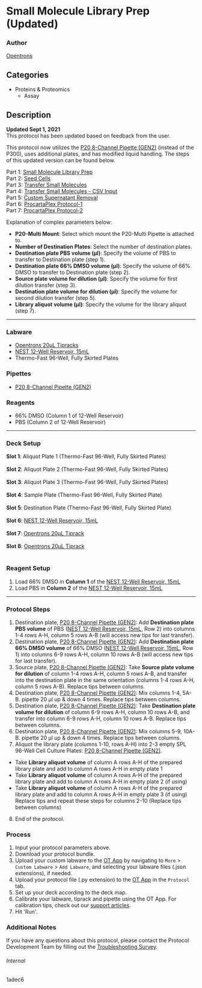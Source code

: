 # Small Molecule Library Prep (Updated)

### Author
[Opentrons](https://opentrons.com/)

## Categories
* Proteins & Proteomics
	* Assay

## Description
**Updated Sept 1, 2021**</br>
This protocol has been updated based on feedback from the user.

This protocol now utilizes the [P20 8-Channel Pipette (GEN2)](https://shop.opentrons.com/collections/ot-2-pipettes/products/8-channel-electronic-pipette) (instead of the P300), uses additional plates, and has modified liquid handling. The steps of this updated version can be found below.

Part 1: [Small Molecule Library Prep](./1adec6)</br>
Part 2: [Seed Cells](./1adec6-2)</br>
Part 3: [Transfer Small Molecules](./1adec6-3)</br>
Part 4: [Transfer Small Molecules - CSV Input](./1adec6-4)</br>
Part 5: [Custom Supernatant Removal](./1adec6-5)</br>
Part 6: [ProcartaPlex Protocol-1](./1adec6-6)</br>
Part 7: [ProcartaPlex Protocol-2](./1adec6-7)</br>

Explanation of complex parameters below:
* **P20-Multi Mount**: Select which mount the P20-Multi Pipette is attached to.
* **Number of Destination Plates**: Select the number of destination plates.
* **Destination plate PBS volume (µl)**: Specify the volume of PBS to transfer to Destination plate (step 1).
* **Destination plate 66% DMSO volume (µl)**: Specify the volume of 66% DMSO to transfer to Destination plate (step 2).
* **Source plate volume for dilution (µl)**: Specify the volume for first dilution transfer (step 3).
* **Destination plate volume for dilution (µl)**: Specify the volume for second dilution transfer (step 5).
* **Library aliquot volume (µl)**: Specify the volume for the library aliquot (step 7).

---

### Labware
* [Opentrons 20µL Tipracks](https://shop.opentrons.com/collections/opentrons-tips/products/opentrons-20ul-tips)
* [NEST 12-Well Reservoir, 15mL](https://shop.opentrons.com/collections/verified-labware/products/nest-12-well-reservoir-15-ml)
* Thermo-Fast 96-Well, Fully Skirted Plates

### Pipettes
* [P20 8-Channel Pipette (GEN2)](https://shop.opentrons.com/collections/ot-2-pipettes/products/8-channel-electronic-pipette)

### Reagents
* 66% DMSO (Column 1 of 12-Well Reservoir)
* PBS (Column 2 of 12-Well Reservoir)

---

### Deck Setup
**Slot 1**: Aliquot Plate 1 (Thermo-Fast 96-Well, Fully Skirted Plates)</br>
</br>
**Slot 2**: Aliquot Plate 2 (Thermo-Fast 96-Well, Fully Skirted Plates)</br>
</br>
**Slot 3**: Aliquot Plate 3 (Thermo-Fast 96-Well, Fully Skirted Plates)</br>
</br>
**Slot 4**: Sample Plate (Thermo-Fast 96-Well, Fully Skirted Plate)</br>
</br>
**Slot 5**: Destination Plate (Thermo-Fast 96-Well, Fully Skirted Plate)</br>
</br>
**Slot 6**: [NEST 12-Well Reservoir, 15mL](https://shop.opentrons.com/collections/verified-labware/products/nest-12-well-reservoir-15-ml)</br>
</br>
**Slot 7**: [Opentrons 20µL Tiprack](https://shop.opentrons.com/collections/opentrons-tips/products/opentrons-20ul-tips)</br>
</br>
**Slot 8**: [Opentrons 20µL Tiprack](https://shop.opentrons.com/collections/opentrons-tips/products/opentrons-20ul-tips)</br>
</br>


### Reagent Setup
1. Load 66% DMSO in **Column 1** of the [NEST 12-Well Reservoir, 15mL](https://shop.opentrons.com/collections/verified-labware/products/nest-12-well-reservoir-15-ml)
2. Load PBS in **Column 2** of the [NEST 12-Well Reservoir, 15mL](https://shop.opentrons.com/collections/verified-labware/products/nest-12-well-reservoir-15-ml)

---

### Protocol Steps
1. Destination plate, [P20 8-Channel Pipette (GEN2)](https://shop.opentrons.com/collections/ot-2-pipettes/products/8-channel-electronic-pipette): Add **Destination plate PBS volume** of PBS ([NEST 12-Well Reservoir, 15mL](https://shop.opentrons.com/collections/verified-labware/products/nest-12-well-reservoir-15-ml), Row 2) into columns 1-4 rows A-H, column 5 rows A-B (will access new tips for last transfer).
2. Destination plate, [P20 8-Channel Pipette (GEN2)](https://shop.opentrons.com/collections/ot-2-pipettes/products/8-channel-electronic-pipette): Add **Destination plate 66% DMSO volume** of 66% DMSO ([NEST 12-Well Reservoir, 15mL](https://shop.opentrons.com/collections/verified-labware/products/nest-12-well-reservoir-15-ml), Row 1) into columns 6-9 rows A-H, column 10 rows A-B (will access new tips for last transfer).
3. Source plate, [P20 8-Channel Pipette (GEN2)](https://shop.opentrons.com/collections/ot-2-pipettes/products/8-channel-electronic-pipette): Take **Source plate volume for dilution** of column 1-4 rows A-H, column 5 rows A-B, and transfer into the destination plate in the same orientation (columns 1-4 rows A-H, column 5 rows A-B). Replace tips between columns.
4. Destination plate, [P20 8-Channel Pipette (GEN2)](https://shop.opentrons.com/collections/ot-2-pipettes/products/8-channel-electronic-pipette): Mix columns 1-4, 5A-B. pipette 20 µl up & down 4 times. Replace tips between columns.
5. Destination plate, [P20 8-Channel Pipette (GEN2)](https://shop.opentrons.com/collections/ot-2-pipettes/products/8-channel-electronic-pipette): Take **Destination plate volume for dilution** of column 6-9 rows A-H, column 10 rows A-B, and transfer into column 6-9 rows A-H, column 10 rows A-B. Replace tips between columns.
6. Destination plate, [P20 8-Channel Pipette (GEN2)](https://shop.opentrons.com/collections/ot-2-pipettes/products/8-channel-electronic-pipette): Mix columns 5-9, 10A-B. pipette 20 µl up & down 4 times. Replace tips between columns.
7. Aliquot the library plate (columns 1-10, rows A-H) into 2-3 empty SPL 96-Well Cell Culture Plates: [P20 8-Channel Pipette (GEN2)](https://shop.opentrons.com/collections/ot-2-pipettes/products/8-channel-electronic-pipette).
- Take **Library aliquot volume** of column A rows A-H of the prepared library plate and add to
column A rows A-H in empty plate 1
- Take **Library aliquot volume** of column A rows A-H of the prepared library plate and add to
column A rows A-H in empty plate 2 (if using)
- Take **Library aliquot volume** of column A rows A-H of the prepared library plate and add to
column A rows A-H in empty plate 3 (if using)
Replace tips and repeat these steps for columns 2-10 (Replace tips between columns)
8. End of the protocol.

### Process
1. Input your protocol parameters above.
2. Download your protocol bundle.
3. Upload your custom labware to the [OT App](https://opentrons.com/ot-app) by navigating to `More` > `Custom Labware` > `Add Labware`, and selecting your labware files (.json extensions), if needed.
4. Upload your protocol file (.py extension) to the [OT App](https://opentrons.com/ot-app) in the `Protocol` tab.
5. Set up your deck according to the deck map.
6. Calibrate your labware, tiprack and pipette using the OT App. For calibration tips, check out our [support articles](https://support.opentrons.com/en/collections/1559720-guide-for-getting-started-with-the-ot-2).
7. Hit 'Run'.

### Additional Notes
If you have any questions about this protocol, please contact the Protocol Development Team by filling out the [Troubleshooting Survey](https://protocol-troubleshooting.paperform.co/).

###### Internal
1adec6
